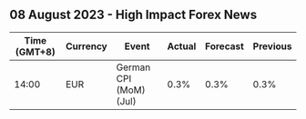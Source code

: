 ## 08 August 2023 - High Impact Forex News

| Time (GMT+8) | Currency | Event | Actual | Forecast | Previous |
|------|----------|-------|--------|----------|----------|
| 14:00 | EUR | German CPI (MoM) (Jul) | 0.3% | 0.3% | 0.3% |

